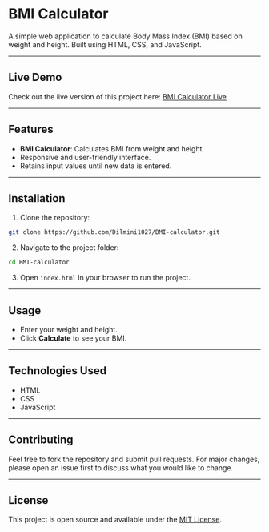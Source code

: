 # BMI Calculator

A simple web application to calculate Body Mass Index (BMI) based on weight and height. Built using HTML, CSS, and JavaScript.

---

## Live Demo

Check out the live version of this project here: [BMI Calculator Live](https://dilmini1027.github.io/BMI-calculator/)

---

## Features

* **BMI Calculator**: Calculates BMI from weight and height.
* Responsive and user-friendly interface.
* Retains input values until new data is entered.

---

## Installation

1. Clone the repository:

```bash
git clone https://github.com/Dilmini1027/BMI-calculator.git
```

2. Navigate to the project folder:

```bash
cd BMI-calculator
```

3. Open `index.html` in your browser to run the project.

---

## Usage

* Enter your weight and height.
* Click **Calculate** to see your BMI.

---

## Technologies Used

* HTML
* CSS
* JavaScript

---

## Contributing

Feel free to fork the repository and submit pull requests.
For major changes, please open an issue first to discuss what you would like to change.

---

## License

This project is open source and available under the [MIT License](LICENSE).
